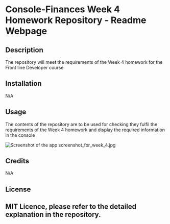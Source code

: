 # Console-Finances Week 4 Homework Repository - Readme Webpage
## Description

The repository will meet the requirements of the Week 4 homework for the Front line Developer course 

## Installation

N/A

## Usage

The contents of the repository are to be used for checking they fulfil the requirements of the Week 4 homework and display the required information in the console

![Screenshot of the app screenshot_for_week_4.jpg](https://paul-codecourse.github.io/Console-Finances/screenshot_for_week_4.jpg)

## Credits

N/A

## License

MIT Licence, please refer to the detailed explanation in the repository.
---